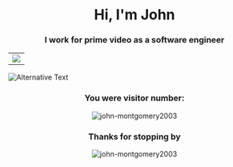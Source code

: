 <h1 align="center"> Hi, I'm John</h1>
<h3 align="center">I work for prime video as a software engineer</h3>
<p align="center">
<table>
  <tr>
    <td align="center" style="padding=0;width=50%;">
      <img align="center" style="padding=0;" src="https://github-readme-stats.vercel.app/api/?username=john-montgomery2003&show_icons=true&title_color=4F8CC9&text_color=9f9f9f&bg_color=00000000&hide_border=true&icon_color=4F8CC9&count_private=true"/>
    </td>
  </tr>
</table>
</p>

<img
  src="https://github.com/john-montgomery2003/john-montgomery2003/blob/main/images/stat.svg"
  alt="Alternative Text"
/>

<h3 align="center">You were visitor number:</h3>
<p align="center"><img src="https://profile-counter.glitch.me/john-montgomery2003/count.svg" alt="john-montgomery2003" /></p>
<h3 align="center">Thanks for stopping by</h3>

<p align="center"><img src="https://github.com/john-montgomery2003/john-montgomery2003/blob/main/image.png?raw=true" alt="john-montgomery2003" /></p>
